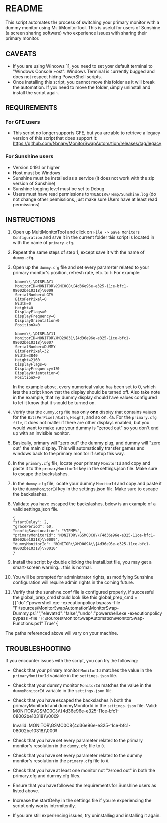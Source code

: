 # README

This script automates the process of switching your primary monitor with a dummy monitor using MultiMonitorTool. 
This is useful for users of Sunshine (a screen sharing software) who experience issues with sharing their primary monitor.

## CAVEATS

- If you are using Windows 11, you need to set your default terminal to "Windows Console Host". Windows Terminal is currently bugged and does not respect hiding PowerShell scripts.
- Once installing this script, you cannot move this folder as it will break the automation. If you need to move the folder, simply uninstall and install the script again.

## REQUIREMENTS

### For GFE users

- This script no longer supports GFE, but you are able to retrieve a legacy version of this script that does support it: https://github.com/Nonary/MonitorSwapAutomation/releases/tag/legacy

### For Sunshine users
- Version 0.19.1 or higher
- Host must be Windows
- Sunshine must be installed as a service (it does not work with the zip version of Sunshine)
- Sunshine logging level must be set to Debug
- Users must have read permissions to `%WINDIR%/Temp/Sunshine.log` (do not change other permissions, just make sure Users have at least read permissions)

## INSTRUCTIONS

1. Open up MultiMonitorTool and click on `File -> Save Monitors Configuration` and save it in the current folder this script is located in with the name of `primary.cfg`.
2. Repeat the same steps of step 1, except save it with the name of `dummy.cfg`.
3. Open up the `dummy.cfg` file and set every parameter related to your primary monitor's position, refresh rate, etc. to `0`. For example:

        Name=\\.\DISPLAY1
        MonitorID=MONITOR\GSMC0C8\{4d36e96e-e325-11ce-bfc1-08002be10318}\0009
        SerialNumber=LGTV
        BitsPerPixel=0
        Width=0
        Height=0
        DisplayFlags=0
        DisplayFrequency=0
        DisplayOrientation=0
        PositionX=0
        
        Name=\\.\DISPLAY11
        MonitorID=MONITOR\XMD29831\{4d36e96e-e325-11ce-bfc1-08002be10318}\0007
        SerialNumber=DUMMY
        BitsPerPixel=32
        Width=3840
        Height=2160
        DisplayFlags=0
        DisplayFrequency=120
        DisplayOrientation=0
        PositionX=0

    In the example above, every numerical value has been set to 0, which lets the script know that the display should be turned off.
    Also take note in the example, that my dummy display should have values configured to let it know that it should be turned on.

4. Verify that the `dummy.cfg` file has only **one** display that contains values for the `BitsPerPixel`, `Width`, `Height`, and so on. 
4a. For the `primary.cfg file`, it does not matter if there are other displays enabled, but you would want to make sure your dummy is "zeroed out" so you don't end up with an invisible monitor.
5. Basically, primary will "zero out" the dummy plug, and dummy will "zero out" the main display. This will automatically transfer games and windows back to the primary monitor if setup this way.
6. In the `primary.cfg` file, locate your primary `MonitorId` and copy and paste it to the `primaryMonitorId` key in the settings.json file. Make sure to escape the backslashes.
7. In the `dummy.cfg` file, locate your dummy `MonitorId` and copy and paste it to the `dummyMonitorId` key in the settings.json file. Make sure to escape the backslashes.
8. Validate you have escaped the backslashes, below is an example of a valid settings.json file.
    ```
    {
    "startDelay": 2,
    "gracePeriod": 60,
    "configSaveLocation": "%TEMP%",
    "primaryMonitorId": "MONITOR\\GSMC0C8\\{4d36e96e-e325-11ce-bfc1-08002be10318}\\0009",
    "dummyMonitorId": "MONITOR\\XMD009A\\{4d36e96e-e325-11ce-bfc1-08002be10318}\\0010"
    }
    ```

9. Install the script by double clicking the Install.bat file, you may get a smart-screen warning... this is normal.
10. You will be prompted for administrator rights, as modifying Sunshine configuration will require admin rights in the coming future.
11. Verify that the sunshine.conf file is configured properly, if successful the global_prep_cmd should look like this
    global_prep_cmd = [{"do":"powershell.exe -executionpolicy bypass -file \"F:\\sources\\MonitorSwapAutomation\\MonitorSwap-Dummy.ps1\"","elevated":"false","undo":"powershell.exe -executionpolicy bypass -file \"F:\\sources\\MonitorSwapAutomation\\MonitorSwap-Functions.ps1\" True"}]

The paths referenced above will vary on your machine.
## TROUBLESHOOTING

If you encounter issues with the script, you can try the following:

- Check that your primary monitor `MonitorId` matches the value in the `primaryMonitorId` variable in the `settings.json` file.
- Check that your dummy monitor `MonitorId` matches the value in the `dummyMonitorId` variable in the `settings.json` file.
- Check that you have escaped the backslashes in both the primaryMonitorId and dummyMonitorId in the `settings.json` file.
  Valid: MONITOR\\\\GSMC0C8\\\\{4d36e96e-e325-11ce-bfc1-08002be10318}\\\\0009

  Invalid: MONITOR\GSMC0C8\{4d36e96e-e325-11ce-bfc1-08002be10318}\0009
  
- Check that you have set every parameter related to the primary monitor's resolution in the `dummy.cfg` file to `0`.
- Check that you have set every parameter related to the dummy monitor's resolution in the `primary.cfg` file to `0`.
- Check that you have at least one monitor not "zeroed out" in both the primary.cfg and dummy.cfg files.
- Ensure that you have followed the requirements for Sunshine users as listed above.
- Increase the startDelay in the settings file if you're experiencing the script only works intermitently.
- If you are still experiencing issues, try uninstalling and installing it again.
